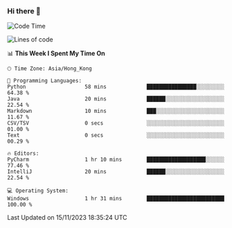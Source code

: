 ### Hi there 👋

<!--
**RoiexLee/RoiexLee** is a ✨ _special_ ✨ repository because its `README.md` (this file) appears on your GitHub profile.

Here are some ideas to get you started:

- 🔭 I’m currently working on ...
- 🌱 I’m currently learning ...
- 👯 I’m looking to collaborate on ...
- 🤔 I’m looking for help with ...
- 💬 Ask me about ...
- 📫 How to reach me: ...
- 😄 Pronouns: ...
- ⚡ Fun fact: ...
-->

<!--START_SECTION:waka-->
![Code Time](http://img.shields.io/badge/Code%20Time-382%20hrs%2035%20mins-blue)

![Lines of code](https://img.shields.io/badge/From%20Hello%20World%20I%27ve%20Written-37.4%20thousand%20lines%20of%20code-blue)

📊 **This Week I Spent My Time On** 

```text
🕑︎ Time Zone: Asia/Hong_Kong

💬 Programming Languages: 
Python                   58 mins             ████████████████░░░░░░░░░   64.38 % 
Java                     20 mins             ██████░░░░░░░░░░░░░░░░░░░   22.54 % 
Markdown                 10 mins             ███░░░░░░░░░░░░░░░░░░░░░░   11.67 % 
CSV/TSV                  0 secs              ░░░░░░░░░░░░░░░░░░░░░░░░░   01.00 % 
Text                     0 secs              ░░░░░░░░░░░░░░░░░░░░░░░░░   00.29 % 

🔥 Editors: 
PyCharm                  1 hr 10 mins        ███████████████████░░░░░░   77.46 % 
IntelliJ                 20 mins             ██████░░░░░░░░░░░░░░░░░░░   22.54 % 

💻 Operating System: 
Windows                  1 hr 31 mins        █████████████████████████   100.00 % 
```


 Last Updated on 15/11/2023 18:35:24 UTC
<!--END_SECTION:waka-->
